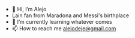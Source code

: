 - 👋 Hi, I’m Alejo
- Lain fan from Maradona and Messi's birthplace
- 🌱 I’m currently learning whatever comes
- 📫 How to reach me alejodeje@gmail.com

<!---
BLUHD823/BLUHD823 is a ✨ special ✨ repository because its `README.md` (this file) appears on your GitHub profile.
You can click the Preview link to take a look at your changes.
--->
